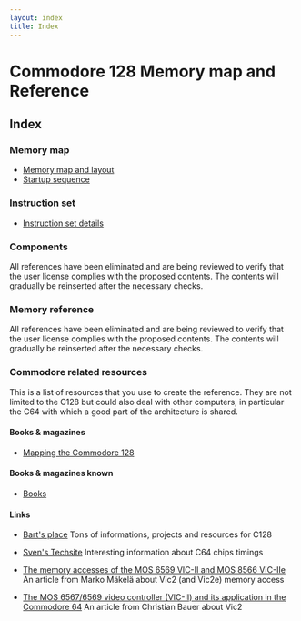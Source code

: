 ```yaml
---
layout: index
title: Index
---
```

# Commodore 128 Memory map and Reference

## Index

### Memory map
* [Memory map and layout](MemoryMap)
* [Startup sequence](StartupSequence)

### Instruction set
* [Instruction set details](InstructionSet)

### Components
All references have been eliminated and are being reviewed to verify that the user license complies with the proposed contents. The contents will gradually be reinserted after the necessary checks.

### Memory reference
All references have been eliminated and are being reviewed to verify that the user license complies with the proposed contents. The contents will gradually be reinserted after the necessary checks.

### Commodore related resources
This is a list of resources that you use to create the reference.
They are not limited to the C128 but could also deal with other computers,
in particular the C64 with which a good part of the architecture is shared.

#### Books & magazines

* [Mapping the Commodore 128](https://www.cubic.org/~doj/c64/mapping128.pdf)

#### Books & magazines known

* [Books](Books)

#### Links

* [Bart's place](https://www.bartsplace.net/topics/cbm.shtml)
Tons of informations, projects and resources for C128

* [Sven's Techsite](http://tech.guitarsite.de/c64_scope.html)
Interesting information about C64 chips timings

* [The memory accesses of the MOS 6569 VIC-II and MOS 8566 VIC-IIe](https://ist.uwaterloo.ca/~schepers/MJK/ascii/vic2-pal.txt)
An article from Marko Mäkelä about Vic2 (and Vic2e) memory access

* [The MOS 6567/6569 video controller (VIC-II) and its application in the Commodore 64](https://ist.uwaterloo.ca/~schepers/MJK/ascii/VIC-Article.txt)
An article from Christian Bauer about Vic2
